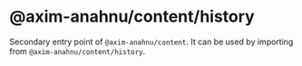 # @axim-anahnu/content/history

Secondary entry point of `@axim-anahnu/content`. It can be used by importing from `@axim-anahnu/content/history`.

